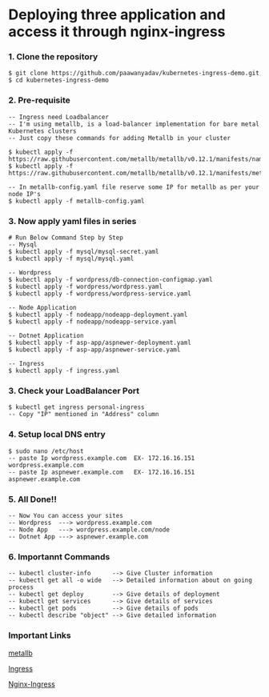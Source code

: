 # Deploying three application and access it through nginx-ingress

### 1. Clone the repository
    $ git clone https://github.com/paawanyadav/kubernetes-ingress-demo.git
    $ cd kubernetes-ingress-demo
    
### 2. Pre-requisite
    -- Ingress need Loadbalancer 
    -- I'm using metallb, is a load-balancer implementation for bare metal Kubernetes clusters
    -- Just copy these commands for adding Metallb in your cluster
    
    $ kubectl apply -f https://raw.githubusercontent.com/metallb/metallb/v0.12.1/manifests/namespace.yaml
    $ kubectl apply -f https://raw.githubusercontent.com/metallb/metallb/v0.12.1/manifests/metallb.yaml
    
    -- In metallb-config.yaml file reserve some IP for metallb as per your node IP's
    $ kubectl apply -f metallb-config.yaml

### 3. Now apply yaml files in series
    # Run Below Command Step by Step
    -- Mysql 
    $ kubectl apply -f mysql/mysql-secret.yaml
    $ kubectl apply -f mysql/mysql.yaml
    
    -- Wordpress
    $ kubectl apply -f wordpress/db-connection-configmap.yaml
    $ kubectl apply -f wordpress/wordpress.yaml
    $ kubectl apply -f wordpress/wordpress-service.yaml
    
    -- Node Application
    $ kubectl apply -f nodeapp/nodeapp-deployment.yaml
    $ kubectl apply -f nodeapp/nodeapp-service.yaml
    
    -- Dotnet Application
    $ kubectl apply -f asp-app/aspnewer-deployment.yaml
    $ kubectl apply -f asp-app/aspnewer-service.yaml
    
    -- Ingress
    $ kubectl apply -f ingress.yaml
    
### 3. Check your LoadBalancer Port  
    $ kubectl get ingress personal-ingress
    -- Copy "IP" mentioned in "Address" column

### 4. Setup local DNS entry 
    $ sudo nano /etc/host
    -- paste Ip wordpress.example.com  EX- 172.16.16.151 wordpress.example.com
    -- paste Ip aspnewer.example.com   EX- 172.16.16.151 aspnewer.example.com
    
### 5. All Done!!
    -- Now You can access your sites
    -- Wordpress  ---> wordpress.example.com
    -- Node App   ---> wordpress.example.com/node
    -- Dotnet App ---> aspnewer.example.com

### 6. Importannt Commands
    -- kubectl cluster-info      --> Give Cluster information
    -- kubectl get all -o wide   --> Detailed information about on going process
    -- kubectl get deploy        --> Give details of deployment
    -- kubectl get services      --> Give details of services
    -- kubectl get pods          --> Give details of pods
    -- kubectl describe "object" --> Give detailed information

### Important Links 
[metallb](https://metallb.universe.tf/installation/)

[Ingress](https://kubernetes.io/docs/concepts/services-networking/ingress/)

[Nginx-Ingress](https://kubernetes.github.io/ingress-nginx/user-guide/nginx-configuration/)
